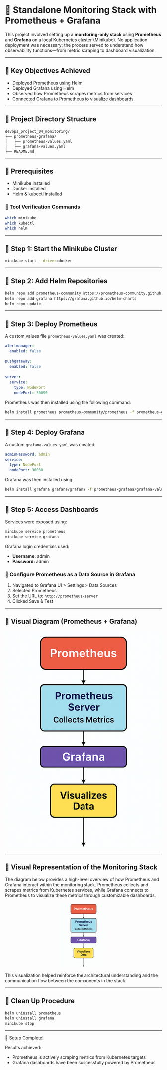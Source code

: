 # 🔗 Standalone Monitoring Stack with Prometheus + Grafana

This project involved setting up a **monitoring-only stack** using **Prometheus** and **Grafana** on a local Kubernetes cluster (Minikube). No application deployment was necessary; the process served to understand how observability functions—from metric scraping to dashboard visualization.

---

## 🔗 Key Objectives Achieved

* Deployed Prometheus using Helm
* Deployed Grafana using Helm
* Observed how Prometheus scrapes metrics from services
* Connected Grafana to Prometheus to visualize dashboards

---

## 🔗 Project Directory Structure

```
devops_project_04_monitoring/
├── prometheus-grafana/
│   ├── prometheus-values.yaml
│   ├── grafana-values.yaml
├── README.md
```

---

## 🔗 Prerequisites

* Minikube installed
* Docker installed
* Helm & kubectl installed

### 🔗 Tool Verification Commands

```bash
which minikube
which kubectl
which helm
```

---

## 🔗 Step 1: Start the Minikube Cluster

```bash
minikube start --driver=docker
```

---

## 🔗 Step 2: Add Helm Repositories

```bash
helm repo add prometheus-community https://prometheus-community.github.io/helm-charts
helm repo add grafana https://grafana.github.io/helm-charts
helm repo update
```

---

## 🔗 Step 3: Deploy Prometheus

A custom values file `prometheus-values.yaml` was created:

```yaml
alertmanager:
  enabled: false

pushgateway:
  enabled: false

server:
  service:
    type: NodePort
    nodePort: 30090
```

Prometheus was then installed using the following command:

```bash
helm install prometheus prometheus-community/prometheus -f prometheus-grafana/prometheus-values.yaml
```

---

## 🔗 Step 4: Deploy Grafana

A custom `grafana-values.yaml` was created:

```yaml
adminPassword: admin
service:
  type: NodePort
  nodePort: 30030
```

Grafana was then installed using:

```bash
helm install grafana grafana/grafana -f prometheus-grafana/grafana-values.yaml
```

---

## 🔗 Step 5: Access Dashboards

Services were exposed using:

```bash
minikube service prometheus
minikube service grafana
```

Grafana login credentials used:

* **Username:** admin
* **Password:** admin

### 🔗 Configure Prometheus as a Data Source in Grafana

1. Navigated to Grafana UI > Settings > Data Sources
2. Selected Prometheus
3. Set the URL to: `http://prometheus-server`
4. Clicked Save & Test

---

## 🔗 Visual Diagram (Prometheus + Grafana)

![Monitoring Stack](monitoring_stack_diagram.png)

---

## 🔗 Visual Representation of the Monitoring Stack

The diagram below provides a high-level overview of how Prometheus and Grafana interact within the monitoring stack. Prometheus collects and scrapes metrics from Kubernetes services, while Grafana connects to Prometheus to visualize these metrics through customizable dashboards.

<p align="center">
  <img src="monitoring_stack_diagram.png" alt="Monitoring Stack Flowchart" width="150"/>
</p>

This visualization helped reinforce the architectural understanding and the communication flow between the components in the stack.

---

## 🔗 Clean Up Procedure

```bash
helm uninstall prometheus
helm uninstall grafana
minikube stop
```

---

🔗 Setup Complete!

Results achieved:

* Prometheus is actively scraping metrics from Kubernetes targets
* Grafana dashboards have been successfully powered by Prometheus
